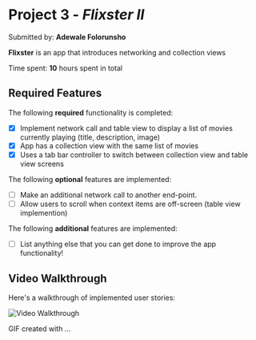 # Project 3 - *Flixster II*

Submitted by: **Adewale Folorunsho**

**Flixster** is an app that introduces networking and collection views

Time spent: **10** hours spent in total

## Required Features

The following **required** functionality is completed:

- [X] Implement network call and table view to display a list of movies currently playing (title, description, image)
- [X] App has a collection view with the same list of movies
- [X] Uses a tab bar controller to switch between collection view and table view screens
 
The following **optional** features are implemented:

- [ ] Make an additional network call to another end-point.    
- [ ] Allow users to scroll when context items are off-screen (table view implemention)

The following **additional** features are implemented:

- [ ] List anything else that you can get done to improve the app functionality!

## Video Walkthrough

Here's a walkthrough of implemented user stories:

<img src='https://media4.giphy.com/media/v1.Y2lkPTc5MGI3NjExZTQwNDExNzZjMzcyODAwZDM5MmYwZThiNGI5MmNiNTBmN2NiZTFkMiZjdD1n/218YOctnguv4zAo0hu/giphy.gif' title='Video Walkthrough' width='' alt='Video Walkthrough' />

GIF created with ...  
<!-- Recommended tools:
[Giphy](https://giphy.com/) 

## Notes

Describe any challenges encountered while building the app.

## License

    Copyright [2023] [Adewale Folorunsho]

    Licensed under the Apache License, Version 2.0 (the "License");
    you may not use this file except in compliance with the License.
    You may obtain a copy of the License at

        http://www.apache.org/licenses/LICENSE-2.0

    Unless required by applicable law or agreed to in writing, software
    distributed under the License is distributed on an "AS IS" BASIS,
    WITHOUT WARRANTIES OR CONDITIONS OF ANY KIND, either express or implied.
    See the License for the specific language governing permissions and
    limitations under the License.
